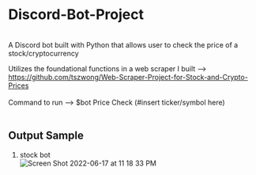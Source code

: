 # Discord-Bot-Project
</br>
A Discord bot built with Python that allows user to check the price of a stock/cryptocurrency </br>

Utilizes the foundational functions in a web scraper I built --> </br> https://github.com/tszwong/Web-Scraper-Project-for-Stock-and-Crypto-Prices </br></br>
Command to run --> $bot Price Check (#insert ticker/symbol here) </br>
</br>

Output Sample
----
1. stock bot </br>
![Screen Shot 2022-06-17 at 11 18 33 PM](https://user-images.githubusercontent.com/95050658/174420810-4e64914d-254f-4bba-90d1-fe6446cd143b.png)
